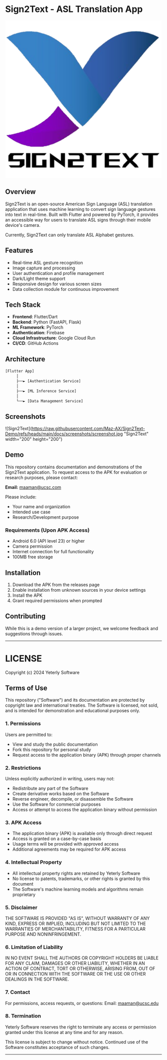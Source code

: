 # Sign2Text - ASL Translation App
![Sign2Text](https://raw.githubusercontent.com/Maz-AX/Sign2Text-Demo/refs/heads/main/docs/screenshots/ic_launcher.png "Sign2Text")

## Overview
Sign2Text is an open-source American Sign Language (ASL) translation application that uses machine learning to convert sign language gestures into text in real-time. Built with Flutter and powered by PyTorch, it provides an accessible way for users to translate ASL signs through their mobile device's camera.

Currently, Sign2Text can only translate ASL Alphabet gestures.

## Features
- Real-time ASL gesture recognition
- Image capture and processing
- User authentication and profile management
- Dark/Light theme support
- Responsive design for various screen sizes
- Data collection module for continuous improvement

## Tech Stack
- **Frontend**: Flutter/Dart
- **Backend**: Python (FastAPI, Flask)
- **ML Framework**: PyTorch
- **Authentication**: Firebase
- **Cloud Infrastructure**: Google Cloud Run
- **CI/CD**: GitHub Actions

## Architecture
```
[Flutter App]
     │
     ├──► [Authentication Service]
     │
     ├──► [ML Inference Service]
     │
     └──► [Data Management Service]
```

## Screenshots
![Sign2Text](https://raw.githubusercontent.com/Maz-AX/Sign2Text-Demo/refs/heads/main/docs/screenshots/screenshot.jpg "Sign2Text" width="200" height="200")

## Demo

This repository contains documentation and demonstrations of the Sign2Text application. To request access to the APK for evaluation or research purposes, please contact:

**Email:** maaman@ucsc.com

Please include:
- Your name and organization
- Intended use case
- Research/Development purpose

### Requirements (Upon APK Access)
- Android 6.0 (API level 23) or higher
- Camera permission
- Internet connection for full functionality
- 100MB free storage

## Installation
1. Download the APK from the releases page
2. Enable installation from unknown sources in your device settings
3. Install the APK
4. Grant required permissions when prompted

## Contributing
While this is a demo version of a larger project, we welcome feedback and suggestions through issues.

---

# LICENSE

Copyright (c) 2024 Yeterly Software

## Terms of Use

This repository ("Software") and its documentation are protected by copyright law and international treaties. The Software is licensed, not sold, and is intended for demonstration and educational purposes only.

### 1. Permissions
Users are permitted to:
- View and study the public documentation
- Fork this repository for personal study
- Request access to the application binary (APK) through proper channels

### 2. Restrictions
Unless explicitly authorized in writing, users may not:
- Redistribute any part of the Software
- Create derivative works based on the Software
- Reverse engineer, decompile, or disassemble the Software
- Use the Software for commercial purposes
- Access or attempt to access the application binary without permission

### 3. APK Access
- The application binary (APK) is available only through direct request
- Access is granted on a case-by-case basis
- Usage terms will be provided with approved access
- Additional agreements may be required for APK access

### 4. Intellectual Property
- All intellectual property rights are retained by Yeterly Software
- No license to patents, trademarks, or other rights is granted by this document
- The Software's machine learning models and algorithms remain proprietary

### 5. Disclaimer
THE SOFTWARE IS PROVIDED "AS IS", WITHOUT WARRANTY OF ANY KIND, EXPRESS OR IMPLIED, INCLUDING BUT NOT LIMITED TO THE WARRANTIES OF MERCHANTABILITY, FITNESS FOR A PARTICULAR PURPOSE AND NONINFRINGEMENT.

### 6. Limitation of Liability
IN NO EVENT SHALL THE AUTHORS OR COPYRIGHT HOLDERS BE LIABLE FOR ANY CLAIM, DAMAGES OR OTHER LIABILITY, WHETHER IN AN ACTION OF CONTRACT, TORT OR OTHERWISE, ARISING FROM, OUT OF OR IN CONNECTION WITH THE SOFTWARE OR THE USE OR OTHER DEALINGS IN THE SOFTWARE.

### 7. Contact
For permissions, access requests, or questions:
Email: maaman@ucsc.edu

### 8. Termination
Yeterly Software reserves the right to terminate any access or permission granted under this license at any time and for any reason.

This license is subject to change without notice. Continued use of the Software constitutes acceptance of such changes.

---
